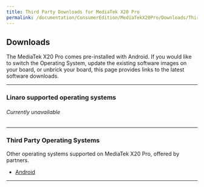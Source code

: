 ```yaml
---
title: Third Party Downloads for MediaTek X20 Pro
permalink: /documentation/ConsumerEdition/MediaTekX20Pro/Downloads/ThirdParty/
---
```

## Downloads

The MediaTek X20 Pro comes pre-installed with Android. If you would like to switch the Operating System, update the existing software images on your board, or unbrick your board, this page provides links to the latest software downloads.

***

### Linaro supported operating systems

###### Currently unavailable

***

### Third Party Operating Systems

Other operating systems supported on MediaTek X20 Pro, offered by partners.

- [Android](ThirdParty/AOSP/)

***
